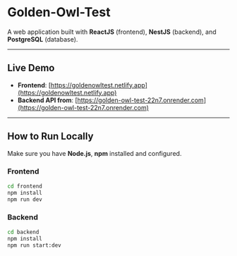 # Golden-Owl-Test

A web application built with **ReactJS** (frontend), **NestJS** (backend), and **PostgreSQL** (database).  

---

## Live Demo

- **Frontend**: [https://goldenowltest.netlify.app](https://goldenowltest.netlify.app)
- **Backend API from**: [https://golden-owl-test-22n7.onrender.com](https://golden-owl-test-22n7.onrender.com)


---

## How to Run Locally

Make sure you have **Node.js**, **npm** installed and configured.

### Frontend

```bash
cd frontend
npm install
npm run dev
```
### Backend
```bash
cd backend
npm install
npm run start:dev
```
